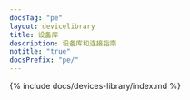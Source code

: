 ```yaml
---
docsTag: "pe"
layout: devicelibrary
title: 设备库
description: 设备库和连接指南
notitle: "true"
docsPrefix: "pe/"
---
```


{% include docs/devices-library/index.md %}